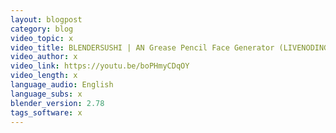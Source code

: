 ```yaml
---
layout: blogpost
category: blog
video_topic: x
video_title: BLENDERSUSHI | AN Grease Pencil Face Generator (LIVENODING063)
video_author: x
video_link: https://youtu.be/boPHmyCDqOY
video_length: x
language_audio: English
language_subs: x
blender_version: 2.78
tags_software: x
---
```

